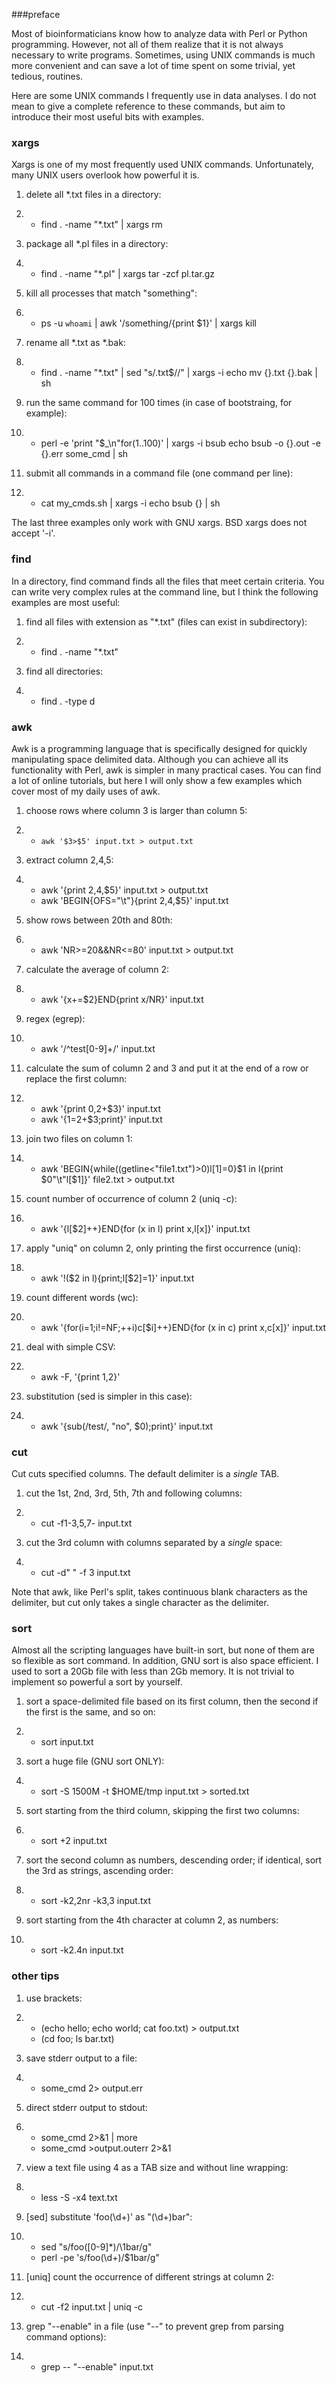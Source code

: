 ###preface

Most of bioinformaticians know how to analyze data with Perl or Python programming. However, not all of them realize that it is not always necessary to write programs. Sometimes, using UNIX commands is much more convenient and can save a lot of time spent on some trivial, yet tedious, routines.

Here are some UNIX commands I frequently use in data analyses. I do not mean to give a complete reference to these commands, but aim to introduce their most useful bits with examples.

### xargs

Xargs is one of my most frequently used UNIX commands. Unfortunately, many UNIX users overlook how powerful it is.

1. delete all *.txt files in a directory:

2. - find . -name "*.txt" | xargs rm

3. package all *.pl files in a directory:

4. - find . -name "*.pl" | xargs tar -zcf pl.tar.gz

5. kill all processes that match "something":

6. - ps -u `whoami` | awk '/something/{print $1}' | xargs kill

7. rename all *.txt as *.bak:

8. - find . -name "*.txt" | sed "s/\.txt$//" | xargs -i echo mv {}.txt {}.bak | sh

9. run the same command for 100 times (in case of bootstraing, for example):

10. - perl -e 'print "$_\n"for(1..100)' | xargs -i bsub echo bsub -o {}.out -e {}.err some_cmd | sh

11. submit all commands in a command file (one command per line):

12. - cat my_cmds.sh | xargs -i echo bsub {} | sh

The last three examples only work with GNU xargs. BSD xargs does not accept '-i'.

### find

In a directory, find command finds all the files that meet certain criteria. You can write very complex rules at the command line, but I think the following examples are most useful:

1. find all files with extension as "*.txt" (files can exist in subdirectory):

2. - find . -name "*.txt"

3. find all directories:

4. - find . -type d

### awk

Awk is a programming language that is specifically designed for quickly manipulating space delimited data. Although you can achieve all its functionality with Perl, awk is simpler in many practical cases. You can find a lot of online tutorials, but here I will only show a few examples which cover most of my daily uses of awk.

1. choose rows where column 3 is larger than column 5:

2. - `awk '$3>$5' input.txt > output.txt`

3. extract column 2,4,5:

4. - awk '{print $2,$4,$5}' input.txt > output.txt
   - awk 'BEGIN{OFS="\t"}{print $2,$4,$5}' input.txt

5. show rows between 20th and 80th:

6. - awk 'NR>=20&&NR<=80' input.txt > output.txt

7. calculate the average of column 2:

8. - awk '{x+=$2}END{print x/NR}' input.txt

9. regex (egrep):

10. - awk '/^test[0-9]+/' input.txt

11. calculate the sum of column 2 and 3 and put it at the end of a row or replace the first column:

12. - awk '{print $0,$2+$3}' input.txt
    - awk '{$1=$2+$3;print}' input.txt

13. join two files on column 1:

14. - awk 'BEGIN{while((getline<"file1.txt")>0)l[$1]=$0}$1 in l{print $0"\t"l[$1]}' file2.txt > output.txt

15. count number of occurrence of column 2 (uniq -c):

16. - awk '{l[$2]++}END{for (x in l) print x,l[x]}' input.txt

17. apply "uniq" on column 2, only printing the first occurrence (uniq):

18. - awk '!($2 in l){print;l[$2]=1}' input.txt

19. count different words (wc):

20. - awk '{for(i=1;i!=NF;++i)c[$i]++}END{for (x in c) print x,c[x]}' input.txt

21. deal with simple CSV:

22. - awk -F, '{print $1,$2}'

23. substitution (sed is simpler in this case):

24. - awk '{sub(/test/, "no", $0);print}' input.txt

### cut

Cut cuts specified columns. The default delimiter is a *single* TAB.

1. cut the 1st, 2nd, 3rd, 5th, 7th and following columns:

2. - cut -f1-3,5,7- input.txt

3. cut the 3rd column with columns separated by a *single* space:

4. - cut -d" " -f 3 input.txt

Note that awk, like Perl's split, takes continuous blank characters as the delimiter, but cut only takes a single character as the delimiter.

### sort

Almost all the scripting languages have built-in sort, but none of them are so flexible as sort command. In addition, GNU sort is also space efficient. I used to sort a 20Gb file with less than 2Gb memory. It is not trivial to implement so powerful a sort by yourself.

1. sort a space-delimited file based on its first column, then the second if the first is the same, and so on:

2. - sort input.txt

3. sort a huge file (GNU sort ONLY):

4. - sort -S 1500M -t $HOME/tmp input.txt > sorted.txt

5. sort starting from the third column, skipping the first two columns:

6. - sort +2 input.txt

7. sort the second column as numbers, descending order; if identical, sort the 3rd as strings, ascending order:

8. - sort -k2,2nr -k3,3 input.txt

9. sort starting from the 4th character at column 2, as numbers:

10. - sort -k2.4n input.txt

### other tips

1. use brackets:

2. - (echo hello; echo world; cat foo.txt) > output.txt
   - (cd foo; ls bar.txt)

3. save stderr output to a file:

4. - some_cmd 2> output.err

5. direct stderr output to stdout:

6. - some_cmd 2>&1 | more
   - some_cmd >output.outerr 2>&1

7. view a text file using 4 as a TAB size and without line wrapping:

8. - less -S -x4 text.txt

9. [sed] substitute 'foo(\d+)' as "(\d+)bar":

10. - sed "s/foo\([0-9]*\)/\1bar/g"
    - perl -pe 's/foo(\d+)/$1bar/g"

11. [uniq] count the occurrence of different strings at column 2:

12. - cut -f2 input.txt | uniq -c

13. grep "--enable" in a file (use "--" to prevent grep from parsing command options):

14. - grep -- "--enable" input.txt
